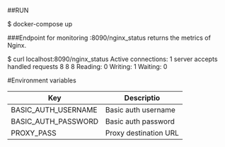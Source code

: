 ##RUN

$ docker-compose up

###Endpoint for monitoring
:8090/nginx_status returns the metrics of Nginx.

$ curl localhost:8090/nginx_status
Active connections: 1
server accepts handled requests
 8 8 8
Reading: 0 Writing: 1 Waiting: 0


#Environment variables

|Key	          |Descriptio
| ------------- | ------------- |
|BASIC_AUTH_USERNAME  |Basic auth username  |
| BASIC_AUTH_PASSWORD |Basic auth password  |
| PROXY_PASS          |Proxy destination URL
